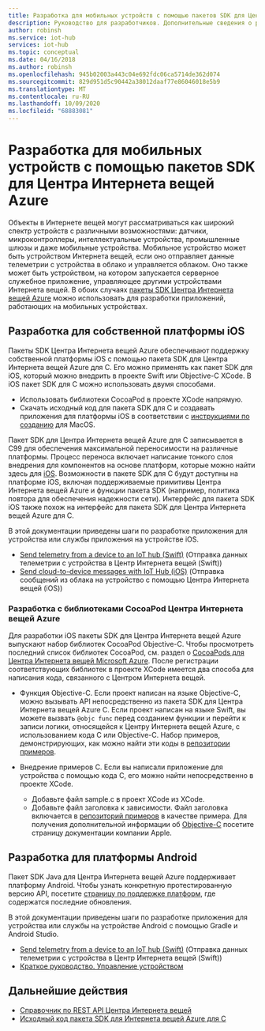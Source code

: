 ```yaml
---
title: Разработка для мобильных устройств с помощью пакетов SDK для Центра Интернета вещей Azure | Документация Майкрософт
description: Руководство для разработчиков. Дополнительные сведения о разработке для мобильных устройств с помощью пакетов SDK для Центра Интернета вещей Azure.
author: robinsh
ms.service: iot-hub
services: iot-hub
ms.topic: conceptual
ms.date: 04/16/2018
ms.author: robinsh
ms.openlocfilehash: 945b02003a443c04e692fdc06ca5714de362d074
ms.sourcegitcommit: 829d951d5c90442a38012daaf77e86046018e5b9
ms.translationtype: MT
ms.contentlocale: ru-RU
ms.lasthandoff: 10/09/2020
ms.locfileid: "68883081"
---
```

# <a name="develop-for-mobile-devices-using-azure-iot-sdks"></a>Разработка для мобильных устройств с помощью пакетов SDK для Центра Интернета вещей Azure

Объекты в Интернете вещей могут рассматриваться как широкий спектр устройств с различными возможностями: датчики, микроконтроллеры, интеллектуальные устройства, промышленные шлюзы и даже мобильные устройства.  Мобильное устройство может быть устройством Интернета вещей, если оно отправляет данные телеметрии с устройства в облако и управляется облаком.  Оно также может быть устройством, на котором запускается серверное служебное приложение, управляющее другими устройствами Интернета вещей.  В обоих случаях [пакеты SDK Центра Интернета вещей Azure](https://docs.microsoft.com/azure/iot-hub/iot-hub-devguide-sdks) можно использовать для разработки приложений, работающих на мобильных устройствах.  

## <a name="develop-for-native-ios-platform"></a>Разработка для собственной платформы iOS

Пакеты SDK Центра Интернета вещей Azure обеспечивают поддержку собственной платформы iOS с помощью пакета SDK для Центра Интернета вещей Azure для C.  Его можно применять как пакет SDK для iOS, который можно внедрить в проекте Swift или Objective-C XCode.  В iOS пакет SDK для C можно использовать двумя способами.

* Использовать библиотеки CocoaPod в проекте XCode напрямую.  
* Скачать исходный код для пакета SDK для C и создавать приложения для платформы iOS в соответствии с [инструкциями по созданию](https://github.com/Azure/azure-iot-sdk-c/blob/master/doc/devbox_setup.md) для MacOS.  

Пакет SDK для Центра Интернета вещей Azure для C записывается в C99 для обеспечения максимальной переносимости на различные платформы.  Процесс переноса включает написание тонкого слоя внедрения для компонентов на основе платформ, которые можно найти здесь для [iOS](https://github.com/Azure/azure-c-shared-utility/tree/master/pal/ios-osx).  Возможности в пакете SDK для C будут доступны на платформе iOS, включая поддерживаемые примитивы Центра Интернета вещей Azure и функции пакета SDK (например, политика повтора для обеспечения надежности сети).  Интерфейс для пакета SDK iOS также похож на интерфейс для пакета SDK для Центра Интернета вещей Azure для C.  

В этой документации приведены шаги по разработке приложения для устройства или службы приложения на устройстве iOS.

* [Send telemetry from a device to an IoT hub (Swift)](quickstart-send-telemetry-ios.md) (Отправка данных телеметрии с устройства в Центр Интернета вещей (Swift))  
* [Send cloud-to-device messages with IoT Hub (iOS)](iot-hub-ios-swift-c2d.md) (Отправка сообщений из облака на устройство с помощью Центра Интернета вещей (iOS)) 

### <a name="develop-with-azure-iot-hub-cocoapod-libraries"></a>Разработка с библиотеками CocoaPod Центра Интернета вещей Azure

Для разработки iOS пакеты SDK для Центра Интернета вещей Azure выпускают набор библиотек CocoaPod Objective-C.  Чтобы просмотреть последний список библиотек CocoaPod, см. раздел о [CocoaPods для Центра Интернета вещей Microsoft Azure](https://github.com/Azure/azure-iot-sdk-c/blob/master/iothub_client/samples/ios/CocoaPods.md).  После регистрации соответствующих библиотек в проекте XCode имеется два способа для написания кода, связанного с Центром Интернета вещей.

* Функция Objective-C. Если проект написан на языке Objective-C, можно вызывать API непосредственно из пакета SDK для Центра Интернета вещей Azure C.  Если проект написан на языке Swift, вы можете вызвать `@objc func` перед созданием функции и перейти к записи логики, относящейся к Центру Интернета вещей Azure, с использованием кода C или Objective-C.  Набор примеров, демонстрирующих, как можно найти эти коды в [репозитории примеров](https://github.com/Azure-Samples/azure-iot-samples-ios).  

* Внедрение примеров C. Если вы написали приложение для устройства с помощью кода C, его можно найти непосредственно в проекте XCode.
    * Добавьте файл sample.c в проект XCode из XCode.  
    * Добавьте файл заголовка к зависимости.  Файл заголовка включается в [репозиторий примеров](https://github.com/Azure-Samples/azure-iot-samples-ios) в качестве примера. Для получения дополнительной информации об [Objective-C](https://developer.apple.com/documentation/objectivec) посетите страницу документации компании Apple.

## <a name="develop-for-android-platform"></a>Разработка для платформы Android
Пакет SDK Java для Центра Интернета вещей Azure поддерживает платформу Android.  Чтобы узнать конкретную протестированную версию API, посетите [страницу по поддержке платформ](iot-hub-device-sdk-platform-support.md), где содержатся последние обновления.

В этой документации приведены шаги по разработке приложения для устройства или службы на устройстве Android с помощью Gradle и Android Studio.

* [Send telemetry from a device to an IoT hub (Swift)](quickstart-send-telemetry-android.md) (Отправка данных телеметрии с устройства в Центр Интернета вещей (Swift))  
* [Краткое руководство. Управление устройством](quickstart-control-device-android.md) 

## <a name="next-steps"></a>Дальнейшие действия

* [Справочник по REST API Центра Интернета вещей](https://docs.microsoft.com/rest/api/iothub/)
* [Исходный код пакета SDK для Интернета вещей Azure для C](https://github.com/Azure/azure-iot-sdk-c)
